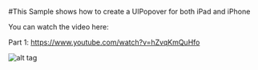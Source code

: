 #This Sample shows how to create a UIPopover for both iPad and iPhone

You can watch the video here: 

Part 1: https://www.youtube.com/watch?v=hZvqKmQuHfo

![alt tag](https://github.com/quantumarun/quantumarun.github.io/blob/master/Images/Popover_iPad.gif)
